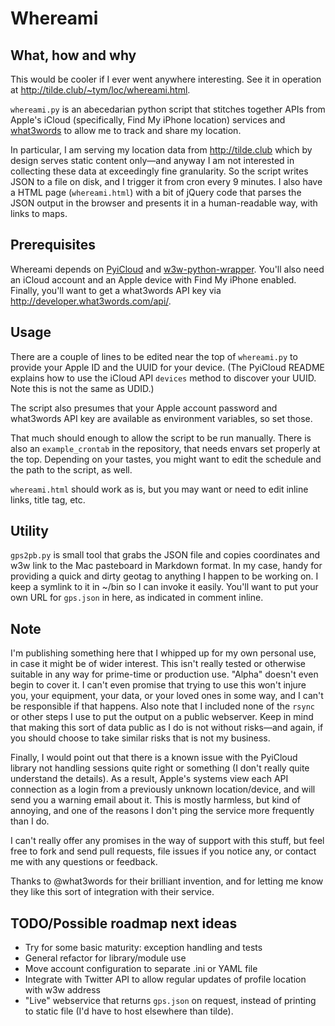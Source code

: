# Whereami

## What, how and why
This would be cooler if I ever went anywhere interesting. See it in operation at <http://tilde.club/~tym/loc/whereami.html>.

`whereami.py` is an abecedarian python script that stitches together APIs from Apple's iCloud (specifically, Find My iPhone location) services and [what3words](http://what3words.com) to allow me to track and share my location.

In particular, I am serving my location data from <http://tilde.club> which by design serves static content only—and anyway I am not interested in collecting these data at exceedingly fine granularity. So the script writes JSON to a file on disk, and I trigger it from cron every 9 minutes. I also have a HTML page (`whereami.html`) with a bit of jQuery code that parses the JSON output in the browser and presents it in a human-readable way, with links to maps.

## Prerequisites
Whereami depends on [PyiCloud](https://github.com/picklepete/pyicloud) and [w3w-python-wrapper](https://github.com/what3words/w3w-python-wrapper). You'll also need an iCloud account and an Apple device with Find My iPhone enabled. Finally, you'll want to get a what3words API key via <http://developer.what3words.com/api/>.

## Usage
There are a couple of lines to be edited near the top of `whereami.py` to provide your Apple ID and the UUID for your device. (The PyiCloud README explains how to use the iCloud API `devices` method to discover your UUID. Note this is not the same as UDID.)

The script also presumes that your Apple account password and what3words API key are available as environment variables, so set those.

That much should enough to allow the script to be run manually. There is also an `example_crontab` in the repository, that needs envars set properly at the top. Depending on your tastes, you might want to edit the schedule and the path to the script, as well.

`whereami.html` should work as is, but you may want or need to edit inline links, title tag, etc.

## Utility
`gps2pb.py` is small tool that grabs the JSON file and copies coordinates and w3w link to the Mac pasteboard in Markdown format. In my case, handy for providing a quick and dirty geotag to anything I happen to be working on. I keep a symlink to it in ~/bin so I can invoke it easily. You'll want to put your own URL for `gps.json` in here, as indicated in comment inline.

## Note
I'm publishing something here that I whipped up for my own personal use, in case it might be of wider interest. This isn't really tested or otherwise suitable in any way for prime-time or production use. "Alpha" doesn't even begin to cover it. I can't even promise that trying to use this won't injure you, your equipment, your data, or your loved ones in some way, and I can't be responsible if that happens. Also note that I included none of the `rsync` or other steps I use to put the output on a public webserver. Keep in mind that making this sort of data public as I do is not without risks—and again, if you should choose to take similar risks that is not my business.

Finally, I would point out that there is a known issue with the PyiCloud library not handling sessions quite right or something (I don't really quite understand the details). As a result, Apple's systems view each API connection as a login from a previously unknown location/device, and will send you a warning email about it. This is mostly harmless, but kind of annoying, and one of the reasons I don't ping the service more frequently than I do.

I can't really offer any promises in the way of support with this stuff, but feel free to fork and send pull requests, file issues if you notice any, or contact me with any questions or feedback.

Thanks to @what3words for their brilliant invention, and for letting me know they like this sort of integration with their service.

## TODO/Possible roadmap next ideas
- Try for some basic maturity: exception handling and tests
- General refactor for library/module use
- Move account configuration to separate .ini or YAML file
- Integrate with Twitter API to allow regular updates of profile location with w3w address
- "Live" webservice that returns `gps.json` on request, instead of printing to static file (I'd have to host elsewhere than tilde).
